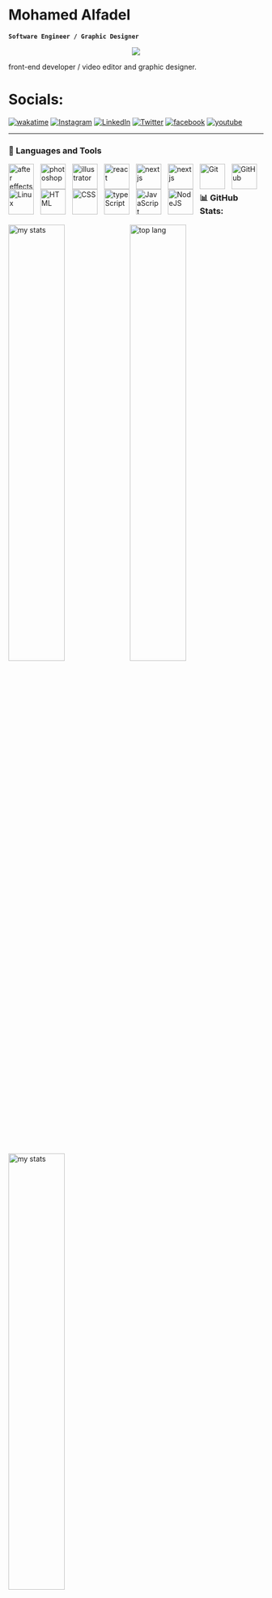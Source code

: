 # Mohamed Alfadel

**`Software Engineer / Graphic Designer`**

<p align="center">
  <a href="https://github.com/DenverCoder1/readme-typing-svg"><img src="https://readme-typing-svg.herokuapp.com?font=Time+New+Roman&color=black&size=25&center=true&vCenter=true&width=600&height=100&lines=Software+Engineer..;Active+learner/researcher..;Aspire+to+make+a+positive+impact..;"></a>
</p>

front-end developer / video editor and graphic designer.

# Socials:

[![wakatime](https://wakatime.com/badge/user/5f1563f2-a5a9-41eb-956c-d09f2f974476.svg)](https://wakatime.com/@5f1563f2-a5a9-41eb-956c-d09f2f974476)
[![Instagram](https://img.shields.io/badge/Instagram-%23E4405F.svg?logo=Instagram&logoColor=white)](https://www.instagram.com/m7md_alfadel1/) [![LinkedIn](https://img.shields.io/badge/LinkedIn-%230077B5.svg?logo=linkedin&logoColor=white)](https://www.linkedin.com/in/mohamed-alfadel-b84a91264/) [![Twitter](https://img.shields.io/badge/Twitter-%231DA1F2.svg?logo=Twitter&logoColor=white)](https://twitter.com/Mohamedalfad) [![facebook](https://img.shields.io/badge/facebook-%230077B5.svg?logo=facebook&logoColor=white)](https://www.facebook.com/profile.php?id=100008560232512) [![youtube](https://img.shields.io/badge/youtube-%23E4505F.svg?logo=youtube&logoColor=white)](https://www.youtube.com/channel/UCQdiQLhhPFoXqkLj4yJn-Mw)

---

### 🧰 Languages and Tools

<img align="left" alt="after effects" width="50px" style="padding-right:10px;" src="https://cdn.jsdelivr.net/gh/devicons/devicon/icons/aftereffects/aftereffects-original.svg"/>
<img align="left" alt="photoshop" width="50px" style="padding-right:10px;" src="https://cdn.jsdelivr.net/gh/devicons/devicon/icons/photoshop/photoshop-plain.svg"" />
<img align="left" alt="illustrator" width="50px" style="padding-right:10px;" src="https://cdn.jsdelivr.net/gh/devicons/devicon/icons/illustrator/illustrator-plain.svg" />

<img align="left" alt="react" width="50px" style="padding-right:10px;" src="https://cdn.jsdelivr.net/gh/devicons/devicon/icons/react/react-original.svg" />
<img align="left" alt="nextjs" width="50px" style="padding-right:10px;" src="https://cdn.jsdelivr.net/gh/devicons/devicon/icons/nextjs/nextjs-original.svg" />
<img align="left" alt="nextjs" width="50px" style="padding-right:10px;" src="https://cdn.jsdelivr.net/gh/devicons/devicon/icons/tailwindcss/tailwindcss-original.svg" />
<img align="left" alt="Git" width="50px" style="padding-right:10px;" src="https://cdn.jsdelivr.net/gh/devicons/devicon/icons/git/git-original.svg" />
<img align="left" alt="GitHub" width="50px" style="padding-right:10px;" src="https://cdn.jsdelivr.net/gh/devicons/devicon/icons/github/github-original.svg" />
<img align="left" alt="Linux" width="50px" style="padding-right:10px;" src="https://cdn.jsdelivr.net/gh/devicons/devicon/icons/linux/linux-original.svg" />
<img align="left" alt="HTML" width="50px" style="padding-right:10px;" src="https://cdn.jsdelivr.net/gh/devicons/devicon/icons/html5/html5-plain.svg" />
<img align="left" alt="CSS" width="50px" style="padding-right:10px;" src="https://cdn.jsdelivr.net/gh/devicons/devicon/icons/css3/css3-plain.svg" />
<img align="left" alt="typeScript" width="50px" style="padding-right:10px;" src="https://cdn.jsdelivr.net/gh/devicons/devicon/icons/typescript/typescript-plain.svg" />
<img align="left" alt="JavaScript" width="50px" style="padding-right:10px;" src="https://cdn.jsdelivr.net/gh/devicons/devicon/icons/javascript/javascript-plain.svg" />
<img align="left" alt="NodeJS" width="50px" style="padding-right:10px;" src="https://cdn.jsdelivr.net/gh/devicons/devicon/icons/nodejs/nodejs-original.svg" />

<br />

#

### 📊 GitHub Stats:

<img alt="my stats" align="left" width="47%" src="https://github-readme-stats.vercel.app/api?username=mohamedaalfadel33&show_icons=true&theme=dracula"/>

<img alt="top lang" width="47%" src="https://github-readme-streak-stats.herokuapp.com?user=mohamedaalfadel33&theme=dracula" />

<img alt="my stats" width="47%" src="https://github-readme-stats.vercel.app/api/top-langs/?username=mohamedaalfadel33&layout=compact&theme=dracula" />
